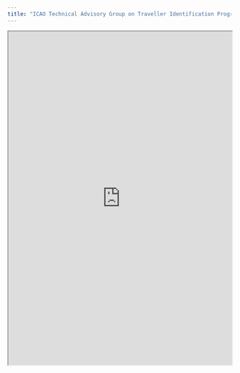 ```yaml
---
title: "ICAO Technical Advisory Group on Traveller Identification Programme"
---
```



<iframe height="750" width="100%" src="https://ewelton.github.io/ktest/wiki.html#ICAO%20Technical%20Advisory%20Group%20on%20Traveller%20Identification%20Programme"></iframe>
